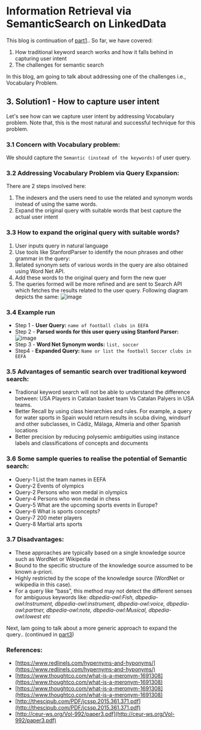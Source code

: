 # Information Retrieval via SemanticSearch on LinkedData

This blog is continuation of [part1](https://spoddutur.github.io/my-notes/semantic-search-1)..
So far, we have covered:
1. How traditional keyword search works and how it falls behind in capturing user intent
2. The challenges for semantic search

In this blog, am going to talk about addressing one of the challenges i.e., Vocabulary Problem. 

## 3. Solution1 - How to capture user intent
Let's see how can we capture user intent by addressing Vocabulary problem. Note that, this is the most natural and successful technique for this problem. 

### 3.1 Concern with Vocabulary problem:
We should capture the `Semantic (instead of the keywords)` of user query.

### 3.2 Addressing Vocabulary Problem via Query Expansion:
There are 2 steps involved here:
1. The indexers and the users need to use the related and synonym words instead of using the same words.
2. Expand the original query with suitable words that best capture the actual user intent 

### 3.3 How to expand the original query with suitable words? 
1. User inputs query in natural language
2. Use tools like StanfordParser to identify the noun phrases and other grammar in the query:
3. Related synonym sets of various words in the query are also obtained using Word Net API.
4. Add these words to the original query and form the new quer
5. The queries formed will be more refined and are sent to Search API which fetches the results related to the user query.
Following diagram depicts the same:
![image](https://user-images.githubusercontent.com/22542670/31303807-92da66c0-ab31-11e7-9078-6fb8d5626db8.png)

### 3.4 Example run

- Step 1 - **User Query:** `name of football clubs in EEFA`
- Step 2 - **Parsed words for this user query using Stanford Parser:**   
![image](https://user-images.githubusercontent.com/22542670/31304026-1f1d62e6-ab36-11e7-9245-bb212d4dae81.png)
- Step 3 - **Word Net Synonym words:** `list, soccer`
- Step4 - **Expanded Query:** `Name or list the football Soccer clubs in EEFA`

### 3.5 Advantages of semantic search over traditional keyword search:
- Tradional keyword search will not be able to understand the difference between: USA Players in Catalan basket team Vs Catalan Palyers in USA teams. 
- Better Recall by using class hierarchies and rules. For example, a query for water sports in Spain would return results in scuba diving, windsurf and other subclasses, in Cádiz, Málaga, Almería and other Spanish locations
- Better precision by reducing polysemic ambiguities using instance labels and classifications of concepts and documents

### 3.6 Some sample queries to realise the potential of Semantic search:
- Query-1 List the team names in EEFA
- Query-2 Events of olympics
- Query-2 Persons who won medal in olympics
- Query-4 Persons who won medal in chess
- Query-5 What are the upcoming sports events in Europe?
- Query-6 What is sports concepts?
- Query-7 200 meter players
- Query-8 Martial arts sports 

### 3.7 Disadvantages:
- These approaches are typically based on a single knowledge source such as WordNet or Wikipedia 
- Bound to the specific structure of the knowledge source assumed to be known a-priori.
- Highly restricted by the scope of the knowledge source (WordNet or wikipedia in this case).
- For a query like “bass”, this method may not detect the different senses for ambiguous keywords like: _dbpedia-owl:Fish, dbpedia-owl:Instrument, dbpedia-owl:instrument, dbpedia-owl:voice, dbpedia-owl:partner, dbpedia-owl:note, dbpedia-owl:Musical, dbpedia-owl:lowest etc_

Next, Iam going to talk about a more generic approach to expand the query.. (continued in [part3](https://spoddutur.github.io/blog/semantic-search-3))

### References:
- [https://www.redlinels.com/hypernyms-and-hyponyms/](https://www.redlinels.com/hypernyms-and-hyponyms/)
- [https://www.thoughtco.com/what-is-a-meronym-1691308](https://www.thoughtco.com/what-is-a-meronym-1691308)
- [https://www.thoughtco.com/what-is-a-meronym-1691308](https://www.thoughtco.com/what-is-a-meronym-1691308)
- [http://thescipub.com/PDF/jcssp.2015.361.371.pdf](http://thescipub.com/PDF/jcssp.2015.361.371.pdf)
- [http://ceur-ws.org/Vol-992/paper3.pdf](http://ceur-ws.org/Vol-992/paper3.pdf)

